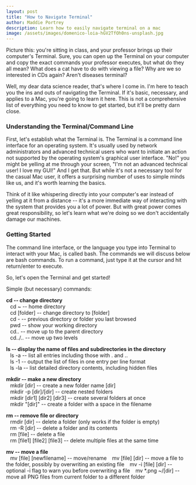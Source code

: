 ```yaml
---
layout: post
title: "How to Navigate Terminal"
author: Maddie Portrey
description: Learn how to easily navigate terminal on a mac
image: /assets/images/domenico-loia-hGV2TfOh0ns-unsplash.jpg
---
```


Picture this: you're sitting in class, and your professor brings up their computer's Terminal. Sure, you can open up the Terminal on your computer and copy the exact commands your professor executes, but what do they all mean? What does a cat have to do with viewing a file? Why are we so interested in CDs again? Aren't diseases terminal?

Well, my dear data science reader, that's where I come in. I'm here to teach you the ins and outs of navigating the Terminal. If it's basic, necessary, and applies to a Mac, you're going to learn it here. This is not a comprehensive list of everything you need to know to get started, but it'll be pretty darn close.

### Understanding the Terminal/Command Line

First, let's establish what the Terminal is. The Terminal is a command line interface for an operating system. It's usually used by network administrators and advanced technical users who want to initiate an action not supported by the operating system's graphical user interface. "No!" you might be yelling at me through your screen, "I'm not an advanced technical user! I love my GUI!" And I get that. But while it's not a necessary tool for the casual Mac user, it offers a surprising number of uses to simple minds like us, and it's worth learning the basics.

Think of it like whispering directly into your computer's ear instead of yelling at it from a distance -- it's a more immediate way of interacting with the system that provides you a lot of power. But with great power comes great responsibility, so let's learn what we're doing so we don't accidentally damage our machines.

### Getting Started

 The command line interface, or the language you type into Terminal to interact with your Mac, is called bash. The commands we will discuss below are bash commands. To run a command, just type it at the cursor and hit return/enter to execute.

So, let's open the Terminal and get started!

Simple (but necessary) commands:

**cd -- change directory**  
&ensp; cd ~ -- home directory  
&ensp; cd [folder] -- change directory to [folder]  
&ensp; cd - -- previous directory or folder you last browsed  
&ensp; pwd -- show your working directory  
&ensp; cd.. -- move up to the parent directory  
&ensp; cd../.. -- move up two levels  

**ls -- display the name of files and subdirectories in the directory**  
&ensp; ls -a -- list all entries including those with . and ..  
&ensp; ls -1 -- output the list of files in one entry per line format  
&ensp; ls -la -- list detailed directory contents, including hidden files

**mkdir -- make a new directory**  
&ensp; mkdir [dir] -- create a new folder name [dir]  
&ensp; mkdir -p [dir]/[dir] -- create nested folders  
&ensp; mkdir [dir1] [dir2] [dir3] -- create several folders at once  
&ensp; mkdir "[dir]" -- create a folder with a space in the filename  

**rm -- remove file or directory**  
&ensp; rmdir [dir] -- delete a folder (only works if the folder is empty)  
&ensp; rm -R [dir] -- delete a folder and its contents  
&ensp; rm [file] -- delete a file  
&ensp; rm [file1] [file2] [file3] -- delete multiple files at the same time  

**mv -- move a file**  
&ensp; mv [file] [newfilename] -- move/rename
&ensp; mv [file] [dir] -- move a file to the folder, possibly by overwriting an existing file
&ensp; mv -i [file] [dir] -- optional -i flag to warn you before overwriting a file
&ensp; mv *.png ~/[dir] -- move all PNG files from current folder to a different folder